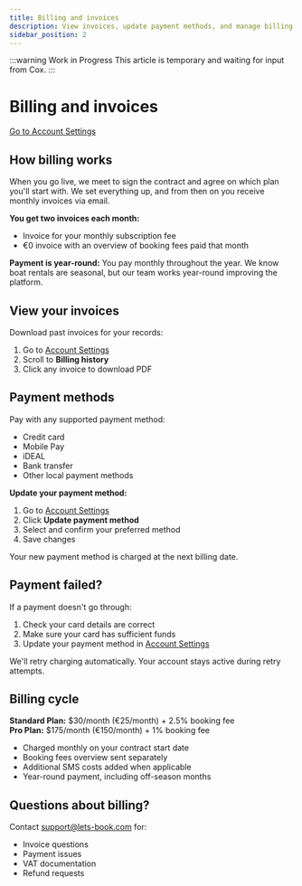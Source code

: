 ```yaml
---
title: Billing and invoices
description: View invoices, update payment methods, and manage billing details
sidebar_position: 2
---
```


:::warning Work in Progress
This article is temporary and waiting for input from Cox.
:::

# Billing and invoices

[Go to Account Settings](https://dashboard.letsbook.app/account/plan)

## How billing works

When you go live, we meet to sign the contract and agree on which plan you'll start with. We set everything up, and from then on you receive monthly invoices via email.

**You get two invoices each month:**
- Invoice for your monthly subscription fee
- €0 invoice with an overview of booking fees paid that month

**Payment is year-round:** You pay monthly throughout the year. We know boat rentals are seasonal, but our team works year-round improving the platform.

## View your invoices

Download past invoices for your records:

1. Go to [Account Settings](https://dashboard.letsbook.app/account/plan)
2. Scroll to **Billing history**
3. Click any invoice to download PDF

## Payment methods

Pay with any supported payment method:
- Credit card
- Mobile Pay
- iDEAL
- Bank transfer
- Other local payment methods

**Update your payment method:**

1. Go to [Account Settings](https://dashboard.letsbook.app/account/plan)
2. Click **Update payment method**
3. Select and confirm your preferred method
4. Save changes

Your new payment method is charged at the next billing date.

## Payment failed?

If a payment doesn't go through:

1. Check your card details are correct
2. Make sure your card has sufficient funds
3. Update your payment method in [Account Settings](https://dashboard.letsbook.app/account/plan)

We'll retry charging automatically. Your account stays active during retry attempts.

## Billing cycle

**Standard Plan:** $30/month (€25/month) + 2.5% booking fee  
**Pro Plan:** $175/month (€150/month) + 1% booking fee

- Charged monthly on your contract start date
- Booking fees overview sent separately
- Additional SMS costs added when applicable
- Year-round payment, including off-season months

## Questions about billing?

Contact [support@lets-book.com](mailto:support@lets-book.com) for:
- Invoice questions
- Payment issues
- VAT documentation
- Refund requests
